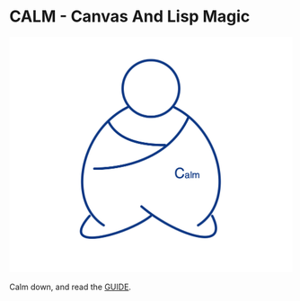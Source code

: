 # CALM - Canvas And Lisp Magic



![calm](./calm.png)


Calm down, and read the [GUIDE](https://calm2d.github.io/).
